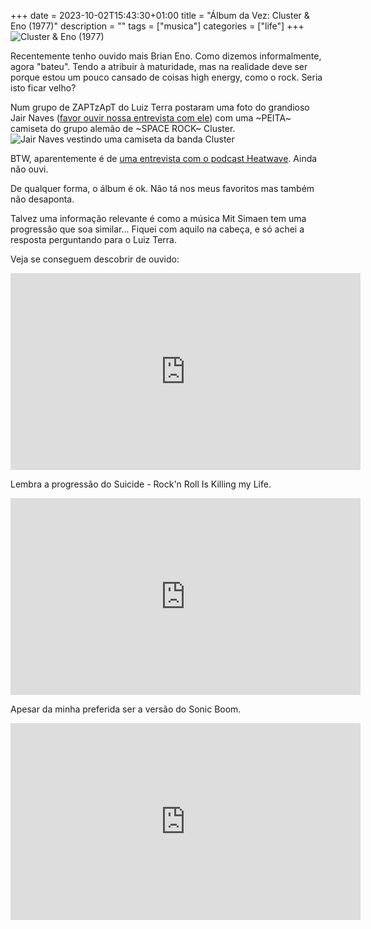 +++ 
date = 2023-10-02T15:43:30+01:00
title = "Álbum da Vez: Cluster & Eno (1977)"
description = ""
tags = ["musica"]
categories = ["life"]
+++
![Cluster & Eno (1977)](https://lh3.googleusercontent.com/yN1y7mGLOh0AQOpoauJYJ79u7UlbPwTNU8PYUC1FLlmnfc9gIQuHjo8hjlfi7MsirsLc_NdXwEolpV7vmhZ93FHqnqrLH5sjGkjPkuRaty2sZSpq8fKgGagrkOocHAX3nA6qaI6YZw=w2400)

Recentemente tenho ouvido mais Brian Eno. Como dizemos informalmente, agora "bateu".
Tendo a atribuir à maturidade, mas na realidade deve ser porque estou um pouco cansado de coisas high energy, como o rock.
Seria isto ficar velho?

Num grupo de ZAPTzApT do Luiz Terra postaram uma foto do grandioso Jair Naves ([favor ouvir nossa entrevista com ele]())
com uma ~PEITA~ camiseta do grupo alemão de ~SPACE ROCK~ Cluster.
![Jair Naves vestindo uma camiseta da banda Cluster](../eno-duster/jair-naves.jpg)

BTW, aparentemente é de [uma entrevista com o podcast Heatwave](https://www.youtube.com/watch?v=NscNQ51Pi-I). Ainda não ouvi.

De qualquer forma, o álbum é ok. Não tá nos meus favoritos mas também não desaponta.

Talvez uma informação relevante é como a música Mit Simaen tem uma progressão que soa similar...
Fiquei com aquilo na cabeça, e só achei a resposta perguntando para o Luiz Terra.

Veja se conseguem descobrir de ouvido:

<iframe width="560" height="315" src="https://www.youtube.com/embed/K1R4EWWjTDs?si=o-iyDSKOF-ejZS2U" title="YouTube video player" frameborder="0" allow="accelerometer; autoplay; clipboard-write; encrypted-media; gyroscope; picture-in-picture; web-share" allowfullscreen></iframe>


Lembra a progressão do Suicide - Rock'n Roll Is Killing my Life.
<iframe width="560" height="315" src="https://www.youtube.com/embed/SdLyrE1DO74?si=Rh-lFygpYi4OZh6F" title="YouTube video player" frameborder="0" allow="accelerometer; autoplay; clipboard-write; encrypted-media; gyroscope; picture-in-picture; web-share" allowfullscreen></iframe>


Apesar da minha preferida ser a versão do Sonic Boom.
<iframe width="560" height="315" src="https://www.youtube.com/embed/KTPa2Obfqzs?si=QBFxjfPOYD9AHFEQ" title="YouTube video player" frameborder="0" allow="accelerometer; autoplay; clipboard-write; encrypted-media; gyroscope; picture-in-picture; web-share" allowfullscreen></iframe>


